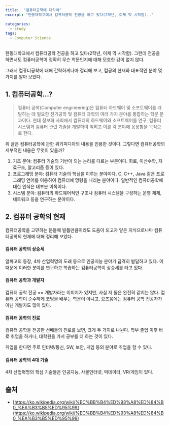 ```yaml
---
title:  "컴퓨터공학에 대하여"
excerpt: "한동대학교에서 컴퓨터공학 전공을 하고 있다(2학년, 이제 막 시작함).."

categories:
  - study
tags:
  - Computer Science
---
```


한동대학교에서 컴퓨터공학 전공을 하고 있다(2학년, 이제 막 시작함). 그런데 전공을 하면서도 컴퓨터공학이 정확히 무슨 학문인지에 대해 모호한 감이 없지 않다.

그래서 컴퓨터공학에 대해 간략하게나마 정리해 보고, 컴공의 현재와 대표적인 분야 몇 가지를 알아 보았다.

## 1. 컴퓨터공학...?

> 컴퓨터 공학(Computer engineering)은 컴퓨터 하드웨어 및 소프트웨어를 개발하는 데 필요한 전기공학 및 컴퓨터 과학의 여러 가지 분야를 통합하는 학문 분과이다. 현대 정보화 사회에서 컴퓨터의 하드웨어와 소프트웨어를 연구, 컴퓨터 시스템과 컴퓨터 관련 기술을 개발하여 익히고 이를 각 분야에 응용함을 목적으로 한다.

위 글은 컴퓨터공학에 관한 위키피디아의 내용을 인용한 것이다. 그렇다면 컴퓨터공학의 세부적인 내용은 무엇이 있을까?

1. 기초 분야: 컴퓨터 기술의 기반이 되는 논리를 다르는 부분이다. 회로, 이산수학, 자료구조, 알고리즘 등이 있다.
2. 프로그래밍 분야: 컴퓨터 기술의 핵심을 이루는 분야이다. C, C++, Java 같은 프로그래밍 언어를 이용하여 컴퓨터에 명령을 내리는 분야이다. 일반적인 컴퓨터공학에 대한 인식은 대부분 이쪽이다.
3. 시스템 분야: 컴퓨터의 하드웨어적인 구조나 컴퓨터 시스템을 구성하는 운영 체체, 네트워크 등을 연구하는 분야이다.

## 2. 컴퓨터 공학의 현재
컴퓨터공학을 고민하는 분들께 발톱만큼이라도 도움이 되고자 얕은 지식으로나마 컴퓨터공학의 현재에 대해 정리해 보았다.

#### 컴퓨터 공학의 상승세
알파고의 등장, 4차 산업혁명의 도래 등으로 인공지능 분야가 급격히 발달하고 있다. 이 때문에 이러한 분야를 연구하고 학습하는 컴퓨터공학이 상승세를 타고 있다.

#### 컴퓨터 공학과 개발자
컴퓨터 공학 전공 == 개발자라는 이미지가 있지만, 사실 저 둘은 완전히 같지는 않다. 컴퓨터 공학이 순수하게 코딩을 배우는 학문이 아니고, 요즈음에는 컴퓨터 공학 전공자가 아닌 개발자도 많이 있다.

#### 컴퓨터 공학의 진로
컴퓨터 공학을 전공한 선배들의 진로를 보면, 크게 두 가지로 나뉜다. 학부 졸업 이후 바로 취업을 하거나, 대학원을 가서 공부를 더 하는 것이 있다.

취업을 한다면 주로 인터넷/통신, SW, 보안, 게임 등의 분야로 취업을 할 수 있다.

#### 컴퓨터 공학의 4대 기술

4차 산업혁명의 핵심 기술들은 인공지능, 사물인터넷, 빅데이터, VR/게임이 있다.

## 출처
- [https://ko.wikipedia.org/wiki/%EC%BB%B4%ED%93%A8%ED%84%B0_%EA%B3%B5%ED%95%99](https://ko.wikipedia.org/wiki/%EC%BB%B4%ED%93%A8%ED%84%B0_%EA%B3%B5%ED%95%99)